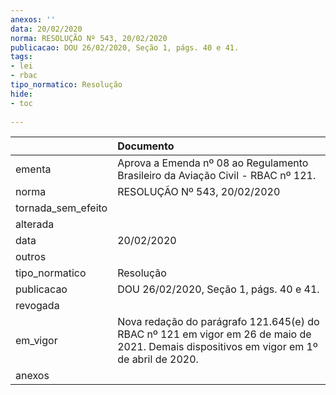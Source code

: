 ```yaml
---
anexos: ''
data: 20/02/2020
norma: RESOLUÇÃO Nº 543, 20/02/2020
publicacao: DOU 26/02/2020, Seção 1, págs. 40 e 41.
tags:
- lei
- rbac
tipo_normatico: Resolução
hide: 
- toc 
 
---
```


|                    | Documento                                                                                                                                |
|:-------------------|:-----------------------------------------------------------------------------------------------------------------------------------------|
| ementa             | Aprova a Emenda nº 08 ao Regulamento Brasileiro da Aviação Civil - RBAC nº 121.                                                          |
| norma              | RESOLUÇÃO Nº 543, 20/02/2020                                                                                                             |
| tornada_sem_efeito |                                                                                                                                          |
| alterada           |                                                                                                                                          |
| data               | 20/02/2020                                                                                                                               |
| outros             |                                                                                                                                          |
| tipo_normatico     | Resolução                                                                                                                                |
| publicacao         | DOU 26/02/2020, Seção 1, págs. 40 e 41.                                                                                                  |
| revogada           |                                                                                                                                          |
| em_vigor           | Nova redação do parágrafo 121.645(e) do RBAC nº 121 em vigor em 26 de maio de 2021. Demais dispositivos em vigor em 1º de abril de 2020. |
| anexos             |                                                                                                                                          |